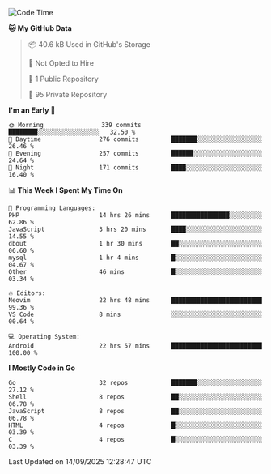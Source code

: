 
<!--START_SECTION:waka-->
![Code Time](http://img.shields.io/badge/Code%20Time-6%2C266%20hrs%2048%20mins-blue)

**🐱 My GitHub Data** 

> 📦 40.6 kB Used in GitHub's Storage 
 > 
> 🚫 Not Opted to Hire
 > 
> 📜 1 Public Repository 
 > 
> 🔑 95 Private Repository 
 > 
**I'm an Early 🐤** 

```text
🌞 Morning                339 commits         ████████░░░░░░░░░░░░░░░░░   32.50 % 
🌆 Daytime                276 commits         ███████░░░░░░░░░░░░░░░░░░   26.46 % 
🌃 Evening                257 commits         ██████░░░░░░░░░░░░░░░░░░░   24.64 % 
🌙 Night                  171 commits         ████░░░░░░░░░░░░░░░░░░░░░   16.40 % 
```


📊 **This Week I Spent My Time On** 

```text
💬 Programming Languages: 
PHP                      14 hrs 26 mins      ████████████████░░░░░░░░░   62.86 % 
JavaScript               3 hrs 20 mins       ████░░░░░░░░░░░░░░░░░░░░░   14.55 % 
dbout                    1 hr 30 mins        ██░░░░░░░░░░░░░░░░░░░░░░░   06.60 % 
mysql                    1 hr 4 mins         █░░░░░░░░░░░░░░░░░░░░░░░░   04.67 % 
Other                    46 mins             █░░░░░░░░░░░░░░░░░░░░░░░░   03.34 % 

🔥 Editors: 
Neovim                   22 hrs 48 mins      █████████████████████████   99.36 % 
VS Code                  8 mins              ░░░░░░░░░░░░░░░░░░░░░░░░░   00.64 % 

💻 Operating System: 
Android                  22 hrs 57 mins      █████████████████████████   100.00 % 
```

**I Mostly Code in Go** 

```text
Go                       32 repos            ███████░░░░░░░░░░░░░░░░░░   27.12 % 
Shell                    8 repos             ██░░░░░░░░░░░░░░░░░░░░░░░   06.78 % 
JavaScript               8 repos             ██░░░░░░░░░░░░░░░░░░░░░░░   06.78 % 
HTML                     4 repos             █░░░░░░░░░░░░░░░░░░░░░░░░   03.39 % 
C                        4 repos             █░░░░░░░░░░░░░░░░░░░░░░░░   03.39 % 
```




 Last Updated on 14/09/2025 12:28:47 UTC
<!--END_SECTION:waka-->
